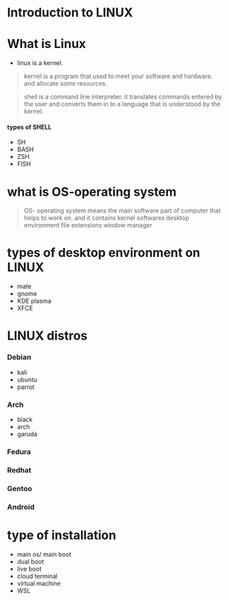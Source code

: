 # Introduction to LINUX
# What is Linux 

- linux is a kernel.

> kernel is a program that used to meet your software and hardware. and allocate some resources.


> shell is a command line interpreter. it translates commands entered by the user and converts them in to a language that is understood by the kernel.

#### types of **SHELL**
- SH
- BASH
- ZSH
- FISH

# what is OS-operating system 

> OS- operating system means the main software part of computer that helps to work on. and it contains 
> kernel 
> softwares
> desktop environment
> file extensions
> window manager


# types of desktop environment on LINUX
- mate
- gnome
- KDE plasma
- XFCE

# LINUX distros

### Debian
- kali
- ubuntu
- parrot
### Arch
- black
- arch
- garuda 

### Fedura 
### Redhat
### Gentoo
### Android

# type of installation

- main os/ main boot
- dual boot 
- live boot
- cloud terminal 
- virtual machine
- WSL 
